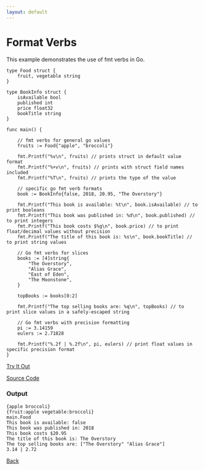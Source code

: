 ```yaml
---
layout: default
---
```


# Format Verbs

This example demonstrates the use of fmt verbs in Go.

```
type Food struct {
	fruit, vegetable string
}

type BookInfo struct {
	isAvailable bool
	published int
	price float32
	bookTitle string
}

func main() {

	// fmt verbs for general go values
	fruits := Food{"apple", "broccoli"}

	fmt.Printf("%v\n", fruits) // prints struct in default value format
	fmt.Printf("%+v\n", fruits) // prints with struct field names included
	fmt.Printf("%T\n", fruits) // prints the type of the value

	// specific go fmt verb formats
	book := BookInfo{false, 2018, 20.95, "The Overstory"}

	fmt.Printf("This book is available: %t\n", book.isAvailable) // to print booleans
	fmt.Printf("This book was published in: %d\n", book.published) // to print integers
	fmt.Printf("This book costs $%g\n", book.price) // to print float/decimal values without precision
	fmt.Printf("The title of this book is: %s\n", book.bookTitle) // to print string values

	// Go fmt verbs for slices
	books := [4]string{
		"The Overstory",
		"Alias Grace",
		"East of Eden",
		"The Moonstone",
	}

	topBooks := books[0:2]

	fmt.Printf("The top selling books are: %q\n", topBooks) // to print slice values in a safely-escaped string

	// Go fmt verbs with precision formatting
	pi := 3.14159
	eulers := 2.71828

	fmt.Printf("%.2f | %.2f\n", pi, eulers) // print float values in specific precision format
}
```
<a href='https://play.golang.org/p/_CDBhxBHGnV' target='_blank'>Try It Out</a>

[Source Code](https://github.com/sagar-jadhav/go-examples/blob/master/src/format-verbs.go)

### Output

```
{apple broccoli}
{fruit:apple vegetable:broccoli}
main.Food
This book is available: false
This book was published in: 2018
This book costs $20.95
The title of this book is: The Overstory
The top selling books are: ["The Overstory" "Alias Grace"]
3.14 | 2.72
```

[Back](./)
